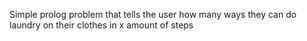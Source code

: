 Simple prolog problem that tells the user how many ways they can do laundry on their clothes in x amount of steps
